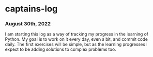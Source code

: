 # captains-log

### August 30th, 2022
I am starting  this log as a way of tracking my progress in the learning of Python.
My goal is to work on it every day, even a bit, and commit code daily.
The first exercises will be simple, but as the learning progresses I expect to be adding solutions to complex problems too.
